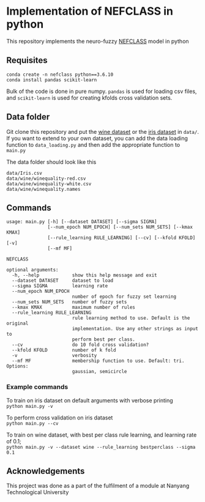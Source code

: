 # Implementation of NEFCLASS in python


This repository implements the neuro-fuzzy [NEFCLASS](https://www.researchgate.net/publication/221000724_NEFCLASS_-_a_neuro-fuzzy_approach_for_the_classification_of_data) model in python

## Requisites
```
conda create -n nefclass python==3.6.10
conda install pandas scikit-learn
```

Bulk of the code is done in pure numpy. `pandas` is used for loading csv files, and `scikit-learn` is used for creating kfolds cross validation sets.

## Data folder
Git clone this repository and put the [wine dataset](https://archive.ics.uci.edu/ml/datasets/Wine+Quality) or the [iris dataset](https://archive.ics.uci.edu/ml/datasets/Iris) in `data/`. If you want to extend to your own dataset, you can add the data loading function to `data_loading.py` and then add the appropriate function to `main.py`

The data folder should look like this
```
data/Iris.csv
data/wine/winequality-red.csv
data/wine/winequality-white.csv
data/wine/winequality.names
```


## Commands 
```
usage: main.py [-h] [--dataset DATASET] [--sigma SIGMA]
               [--num_epoch NUM_EPOCH] [--num_sets NUM_SETS] [--kmax KMAX]
               [--rule_learning RULE_LEARNING] [--cv] [--kfold KFOLD] [-v]
               [--mf MF]

NEFCLASS

optional arguments:
  -h, --help            show this help message and exit
  --dataset DATASET     dataset to load
  --sigma SIGMA         learning rate
  --num_epoch NUM_EPOCH
                        number of epoch for fuzzy set learning
  --num_sets NUM_SETS   number of fuzzy sets
  --kmax KMAX           maximum number of rules
  --rule_learning RULE_LEARNING
                        rule learning method to use. Default is the original
                        implementation. Use any other strings as input to
                        perform best per class.
  --cv                  do 10 fold cross validation?
  --kfold KFOLD         number of k fold
  -v                    verbosity
  --mf MF               membership function to use. Default: tri. Options:
                        gaussian, semicircle
```

### Example commands

To train on iris dataset on default arguments with verbose printing  
`python main.py -v`

To perform cross validation on iris dataset   
`python main.py --cv`

To train on wine dataset, with best per class rule learning, and learning rate of 0.1;   
`python main.py -v --dataset wine --rule_learning bestperclass --sigma 0.1`


## Acknowledgements
This project was done as a part of the fulfilment of a module at Nanyang Technological University